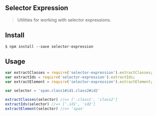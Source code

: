 ## Selector Expression
> Utilities for working with selector expressions.

## Install
```
$ npm install --save selector-expression
```

## Usage 
```javascript
var extractClasses = require('selector-expression').extractClasses;
var extractIds = require('selector-expression').extractIds;
var extractElement = require('selector-expression').extractElement;

var selector = 'span.class1#id1.class2#id2'

extractClasses(selector) //=> ['.class1', 'class2']
extractIds(selector) //=> ['.id1', 'id2']
extractElement(selector) //=> 'span'
```
